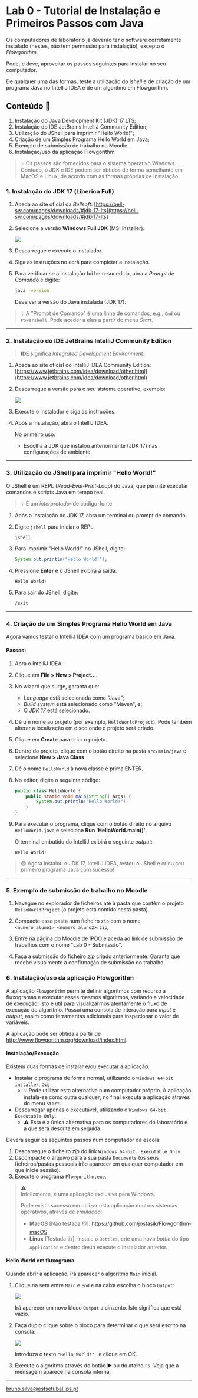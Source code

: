 # Lab 0 - Tutorial de Instalação e Primeiros Passos com Java

Os computadores de laboratório já deverão ter o software corretamente instalado (nestes, não tem permissão para instalação), excepto o _Flowgorithm_.  

Pode, e deve, aproveitar os passos seguintes para instalar no seu computador. 

De qualquer uma das formas, teste a utilização do _jshell_ e de criação de um programa Java no IntelliJ IDEA e de um algoritmo em Flowgorithm.

## Conteúdo :pushpin:

1. Instalação do Java Development Kit (JDK) 17 LTS;
2. Instalação do IDE JetBrains IntelliJ Community Edition;
3. Utilização do JShell para imprimir "Hello World!";
4. Criação de um Simples Programa Hello World em Java;
5. Exemplo de submissão de trabalho no Moodle.
6. Instalação/uso da aplicação Flowgorithm

> :bulb: Os passos são fornecidos para o sistema operativo Windows. Contudo, o JDK e IDE  podem ser obtidos de forma semelhante em MacOS e Linux, de acordo com as formas próprias de instalação.

### 1. Instalação do JDK 17 (Liberica Full)

1. Aceda ao site oficial da _Bellsoft_: [https://bell-sw.com/pages/downloads/#jdk-17-lts](https://bell-sw.com/pages/downloads/#jdk-17-lts)
2. Selecione a versão **Windows Full JDK** (MSI installer).

    ![](liberica17_full.png)

3. Descarregue e execute o instalador.
4. Siga as instruções no ecrã para completar a instalação.
5. Para verificar se a instalação foi bem-sucedida, abra a _Prompt de Comando_ e digite:
   ```bash
   java -version
   ```
   Deve ver a versão do Java instalada (JDK 17).

> :bulb: A "Prompt de Comando" é uma linha de comandos, e.g., `Cmd` ou `Powershell`. Pode aceder a elas a partir do menu _Start_.

---

### 2. Instalação do IDE JetBrains IntelliJ Community Edition

> **IDE** significa _Integrated Development Environment_.

1. Aceda ao site oficial do IntelliJ IDEA Community Edition: [https://www.jetbrains.com/idea/download/other.html](https://www.jetbrains.com/idea/download/other.html)

2. Descarregue a versão para o seu sistema operativo, exemplo:

    ![](intellij_community.png)

3. Execute o instalador e siga as instruções.

4. Após a instalação, abra o IntelliJ IDEA. 

   No primeiro uso:
   - Escolha a JDK que instalou anteriormente (JDK 17) nas configurações de ambiente.
   
---

### 3. Utilização do JShell para imprimir "Hello World!"

O JShell é um REPL (_Read-Eval-Print-Loop_) do Java, que permite executar comandos e scripts Java em tempo real.

> :bulb: É um *interpretador* de código-fonte.

1. Após a instalação do JDK 17, abra um terminal ou prompt de comando.
2. Digite `jshell` para iniciar o REPL:
   ```bash
   jshell
   ```
3. Para imprimir "Hello World!" no JShell, digite:
   ```java
   System.out.println("Hello World!");
   ```
4. Pressione **Enter** e o JShell exibirá a saída:
   ```plaintext
   Hello World!
   ```

5. Para sair do JShell, digite:
   ```bash
   /exit
   ```

---

### 4. Criação de um Simples Programa Hello World em Java

Agora vamos testar o IntelliJ IDEA com um programa básico em Java.

#### Passos:

1. Abra o IntelliJ IDEA.
2. Clique em **File > New > Project...**.
3. No wizard que surge, garanta que:
    - _Language_ está selecionada como "Java";
    - _Build system_ está selecionado como "Maven", e;
    - O _JDK 17_ está selecionado.
4. Dê um nome ao projeto (por exemplo, `HelloWorldProject`). Pode também alterar a localização em disco onde o projeto será criado.
5. Clique em **Create** para criar o projeto.
6. Dentro do projeto, clique com o botão direito na pasta `src/main/java` e selecione **New > Java Class**.
7. Dê o nome `HelloWorld` à nova classe e prima ENTER.
8. No editor, digite o seguinte código:

   ```java
   public class HelloWorld {
       public static void main(String[] args) {
           System.out.println("Hello World!");
       }
   }
   ```

9. Para executar o programa, clique com o botão direito no arquivo `HelloWorld.java` e selecione **Run 'HelloWorld.main()'**.

   O terminal embutido do IntelliJ exibirá o seguinte _output_:
   ```plaintext
   Hello World!
   ```

> :smile: Agora instalou o JDK 17, IntelliJ IDEA, testou o JShell e criou seu primeiro programa Java com sucesso!

---

### 5. Exemplo de submissão de trabalho no Moodle

1. Navegue no explorador de ficheiros até à pasta que contém o projeto `HelloWorldProject` (o projeto está contido nesta pasta).

2. Compacte essa pasta num ficheiro `zip` com o nome `<numero_aluno1>_<numero_aluno2>.zip`;

3. Entre na página do Moodle de IPOO e aceda ao link de submissão de trabalhos com o nome "Lab 0 - Submissão".

4. Faça a submissão do ficheiro _zip_ criado anteriormente. Garanta que recebe visualmente a confirmação de submissão do trabalho.

### 6. Instalação/uso da aplicação Flowgorithm

A aplicação `Flowgorithm` permite definir algoritmos com recurso a fluxogramas e executar esses mesmos algoritmos, variando a velocidade de execução; isto é útil para visualizarmos atentamente o fluxo de execução do algoritmo. Possui uma consola de interação para _input_ e _output_, assim como ferramentas adicionais para inspecionar o valor de variáveis.

A aplicação pode ser obtida a partir de <http://www.flowgorithm.org/download/index.html>.

#### Instalação/Execução

Existem duas formas de instalar e/ou executar a aplicação:

- Instalar o programa de forma normal, utilizando o `Windows 64-bit installer`, ou;
    - :bulb: Pode utilizar esta alternativa num computador próprio. A aplicação instala-se como outra qualquer; no final executa a aplicação através do menu `Start`.
- Descarregar apenas o executável, utilizando o `Windows 64-bit. Executable Only`.
    - :warning: Esta é a única alternativa para os computadores do laboratório e a que será descrita em seguida.

Deverá seguir os seguintes passos num computador da escola:

1. Descarregue o ficheiro _zip_ do link `Windows 64-bit. Executable Only`.
2. Dscompacte o arquivo para a sua pasta `Documents` (os seus ficheiros/pastas pessoais irão aparecer em qualquer computador em que inicie sessão).
3. Execute o programa `Flowgorithm.exe`.

> :warning:  
> Infelizmente, é uma aplicação exclusiva para Windows.
>
> Pode existir sucesso em utilizar esta aplicação noutros sistemas operativos, através de _emulação_:  
> - **MacOS** [Não testada :-1:]: <https://github.com/jostasik/Flowgorithm-macOS>  
> - **Linux** [Testada :+1:]: Instale o `Bottles`, crie uma nova _bottle_ do tipo `Application` e dentro desta execute o instalador anterior. 

#### Hello World em fluxograma

Quando abrir a aplicação, irá aparecer o algoritmo `Main` inicial.

1. Clique na seta entre `Main` e `End` e na caixa escolha o bloco `Output`:

    ![](flowgorithm_blocks.png)

    Irá aparecer um novo bloco `Output` a cinzento. Isto significa que está vazio.

2. Faça duplo clique sobre o bloco para determinar o que será escrito na consola:

    ![](flowgorithm_output.png)

    Introduza o texto `"Hello World!" ` e clique em OK.

3. Execute o algoritmo através do botão ▶️ ou do atalho `F5`. Veja que a mensagem aparece na consola interna.

---

bruno.silva@estsetubal.ips.pt